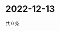 # 2022-12-13

共 0 条

<!-- BEGIN WEIBO -->
<!-- 最后更新时间 Tue Dec 13 2022 21:14:13 GMT+0800 (China Standard Time) -->

<!-- END WEIBO -->
